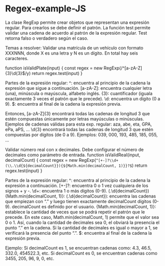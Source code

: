# Regex-example-JS
La clase RegExp permite crear objetos que representan una expresión regular. Para crearlos se debe definir el patrón. La función test permite validar una cadena de acuerdo al patrón de la expresión regular. Test retorna falso o verdadero según el caso.

Temas a resolver:
Validar una matrícula de un vehículo con formato XXXNNN, donde X es una letra y N es un dígito. En total hay seis caracteres.

function isValidPlate(input) {
    const regex = new RegExp(/^[a-zA-Z]{3}\d{3}$/y)
    return regex.test(input)
}

Partes de la expresión regular:
^: encuentra al principio de la cadena la expresión que sigue a continuación.
[a-zA-Z]: encuentra cualquier letra (una), minúscula o mayúscula, alfabeto inglés.
{3}: cuantificador (iguala exactamente 3 veces el patrón que le precede).
\d: encuentra un dígito (0 a 9).
$: encuentra al final de la cadena la expresión previa.

Entonces,
[a-zA-Z]{3} encontrará todas las cadenas de longitud 3 que estén compuestas únicamente por letras mayúsculas o minúsculas.
Ejemplos de cadenas válidas para esta exp. regular: aza, abe, eta, GPA, ePa, aPS, ...
\d{3} encontrará todas las cadenas de longitud 3 que estén compuestas por dígitos (de 0 a 9). Ejemplos: 039, 000, 193, 485, 185, 055, ...



Validar número real con x decimales. Debe configurar el número de decimales como parámetro de entrada.
function isValidReal(input, decimalCount) {
    const regex = new RegExp(`^[+-]?\\d+(\\.\\d{${decimalCount}}){${Math.min(decimalCount, 1)}}?$`)
    return regex.test(input)
}

Partes de la expresión regular:
^: encuentra al principio de la cadena la expresión a continuación.
[+-]?: encuentra 0 o 1 vez cualquiera de los signos + y -.
\d+: encuentra 1 o más dígitos (0-9).
(.\d{decimalCount}){Math.min(decimalCount, 1)}: 
(.\d{decimalCount}): encuentra las cadenas que empiezan con “.” y luego tienen exactamente decimalCount dígitos (0-9). decimalCount es definido por el usuario.
{Math.min(decimalCount, 1)}: establece la cantidad de veces que se podrá repetir el patrón que le precede. En este caso, Math.min(decimalCount, 1) permite que el valor sea 0 o 1. Así, cuando la cantidad de decimales sea 0, el obviará la presencia el punto “.” en la cadena. Si la cantidad de decimales es igual o mayor a 1, se verificará la presencia del punto “.”.
$: encuentra al final de la cadena la expresión previa.



Ejemplo:
Si decimalCount es 1, se encuentran cadenas como: 4.3, 46.5, 332.0, 454522.3, etc.
Si decimalCount es 0, se encuentran cadenas como 3455, 205, 96, 9, 0, etc.

